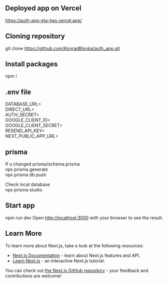 ## Deployed app on Vercel
https://auth-app-eta-two.vercel.app/

## Cloning repository
git clone https://github.com/KonradBlonka/auth_app.git

## Install packages
npm i

## .env file
DATABASE_URL=<br />
DIRECT_URL=<br />
AUTH_SECRET=<br />
GOOGLE_CLIENT_ID=<br />
GOOGLE_CLIENT_SECRET=<br />
RESEND_API_KEY=<br />
NEXT_PUBLIC_APP_URL=<br />

## prisma
If u changed prisma/schema.prisma <br />
npx prisma generate <br />
npx prisma db push <br />

Check local database <br />
npx prisma studio

## Start app
npm run dev
Open [http://localhost:3000](http://localhost:3000) with your browser to see the result.

## Learn More

To learn more about Next.js, take a look at the following resources:

- [Next.js Documentation](https://nextjs.org/docs) - learn about Next.js features and API.
- [Learn Next.js](https://nextjs.org/learn) - an interactive Next.js tutorial.

You can check out [the Next.js GitHub repository](https://github.com/vercel/next.js/) - your feedback and contributions are welcome!
